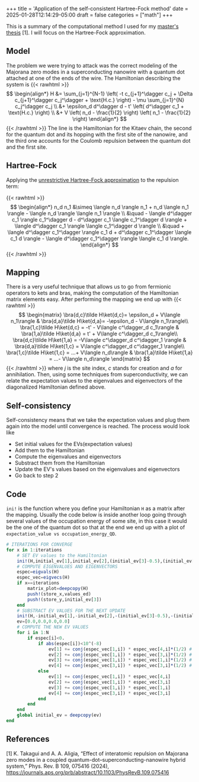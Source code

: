 +++
title = 'Application of the self-consistent Hartree-Fock method'
date = 2025-01-28T12:14:29-05:00
draft = false
categories = ["math"]
+++

This is a summary of the computational method I used for my [master's thesis](https://taogenna.github.io/assets/master_thesis.pdf) [1]. I will focus on the Hartree-Fock approximation.

## Model

The problem we were trying to attack was the correct modeling of the Majorana zero modes in a superconducting nanowire with a quantum dot attached at one of the ends of the wire. The Hamiltonian describing the system is
{{< rawhtml >}}
$$
\begin{align*}
H &= \sum_{j=1}^{N-1} \left( -t c_{j+1}^\dagger c_j + \Delta c_{j+1}^\dagger c_j^\dagger + \text{H.c.} \right) - \mu \sum_{j=1}^{N} c_j^\dagger c_j \\
 &+ \epsilon_d d^\dagger d - t' \left( d^\dagger c_1 + \text{H.c.} \right) \\
 &+ V \left( n_d - \frac{1}{2} \right) \left( n_1 - \frac{1}{2} \right)
\end{align*}
$$
{{< /rawhtml >}}
The line is the Hamiltonian for the Kitaev chain, the second for the quantum dot and its hopping with the first site of the nanowire, and the third one accounts for the Coulomb repulsion between the quantum dot and the first site.

## Hartree-Fock
Applying the [unrestrictive Hartree-Fock approximation](https://journals.aps.org/pr/abstract/10.1103/PhysRev.102.1303) to the repulsion term:

{{< rawhtml >}}
$$
\begin{align*}
n_d n_1 &\simeq \langle n_d \rangle n_1 + n_d \langle n_1 \rangle - \langle n_d \rangle \langle n_1 \rangle \\
&\quad - \langle d^\dagger c_1 \rangle c_1^\dagger d - d^\dagger c_1 \langle c_1^\dagger d \rangle + \langle d^\dagger c_1 \rangle \langle c_1^\dagger d \rangle \\
&\quad + \langle d^\dagger c_1^\dagger \rangle c_1 d + d^\dagger c_1^\dagger \langle c_1 d \rangle - \langle d^\dagger c_1^\dagger \rangle \langle c_1 d \rangle.
\end{align*}
$$
{{< /rawhtml >}}

## Mapping

There is a very useful technique that allows us to go from fermionic operators to kets and bras, making the computation of the Hamiltonian matrix elements easy. After performing the mapping we end up with
{{< rawhtml >}}
$$
    \begin{matrix}
    \bra{d,c}\tilde H\ket{d,c}= \epsilon_d + V\langle n_1\rangle & \bra{d,a}\tilde H\ket{d,a}= -\epsilon_d - V\langle n_1\rangle\\
     \bra{1,c}\tilde H\ket{d,c} = -t' - V\langle c^\dagger_d c_1\rangle & \bra{1,a}\tilde H\ket{d,a} = t' + V\langle c^\dagger_d c_1\rangle\\
      \bra{d,c}\tilde H\ket{1,a} = -V\langle c^\dagger_d c^\dagger_1 \rangle & \bra{d,a}\tilde H\ket{1,c} = V\langle c^\dagger_d c^\dagger_1 \rangle\\
      \bra{1,c}\tilde H\ket{1,c} = ...+ V\langle n_d\rangle & \bra{1,a}\tilde H\ket{1,a} = ...- V\langle n_d\rangle
    \end{matrix}
$$
{{< /rawhtml >}}
where $j$ is the site index, $c$ stands for creation and $a$ for annihilation. Then, using some techniques from superconductivity, we can relate the expectation values to the eigenvalues and eigenvectors of the diagonalized Hamiltonian defined above.

## Self-consistency

Self-consistency means that we take the expectation values and plug them again into the model until convergence is reached. The process would look like

- Set initial values for the EVs(expectation values)
- Add them to the Hamiltonian
- Compute the eigenvalues and eigenvectors
- Substract them from the Hamiltonian
- Update the EV's values based on the eigenvalues and eigenvectors
- Go back to step 2

## Code 

`ini!` is the function where you define your Hamiltonian `H` as a matrix after the mapping. Usually the code below is inside another loop going through several values of the occupation energy of some site, in this case it would be the one of the quantum dot so that at the end we end up with a plot of `expectation_value vs occupation_energy_QD`.

```julia
# ITERATIONS FOR CONVERGE
for x in 1:iterations
    # SET EV values to the Hamiltonian
    ini!(H,initial_ev[1],initial_ev[2],(initial_ev[3]-0.5),(initial_ev[4]-0.5),V)
    # COMPUTE EIGENVALUES AND EIGENVECTORS
    espec=eigvals(H)
    espec_vec=eigvecs(H)
    if x==iterations
        matrix_plot=deepcopy(H)
        push!(store_x,values_ed)
        push!(store_y,initial_ev[3])        
    end
    # SUBSTRACT EV VALUES FOR THE NEXT UPDATE
    ini!(H,-initial_ev[1],-initial_ev[2],-(initial_ev[3]-0.5),-(initial_ev[4]-0.5),V)
    ev=[0.0,0.0,0.0,0.0]
    # COMPUTE THE NEW EV VALUES
    for i in 1:N
        if espec[i]<0.
            if abs(espec[i])<10^(-8)
                ev[1] += conj(espec_vec[1,i]) * espec_vec[4,i]*(1/2) # < c+d c+1 >
                ev[2] += conj(espec_vec[1,i]) * espec_vec[3,i]*(1/2) # < c+d c_1 >
                ev[3] += conj(espec_vec[1,i]) * espec_vec[1,i]*(1/2) # < c+d c_d >
                ev[4] += conj(espec_vec[3,i]) * espec_vec[3,i]*(1/2) # < c+1 c_1 >
            else 
                ev[1] += conj(espec_vec[1,i]) * espec_vec[4,i]
                ev[2] += conj(espec_vec[1,i]) * espec_vec[3,i]
                ev[3] += conj(espec_vec[1,i]) * espec_vec[1,i]
                ev[4] += conj(espec_vec[3,i]) * espec_vec[3,i]
            end
        end
    end
    global initial_ev = deepcopy(ev)
end
```
## References
[1] K. Takagui and A. A. Aligia, “Effect of interatomic repulsion on Majorana zero modes in a coupled quantum-dot–superconducting-nanowire hybrid system,” Phys. Rev. B 109, 075416 (2024), https://journals.aps.org/prb/abstract/10.1103/PhysRevB.109.075416
